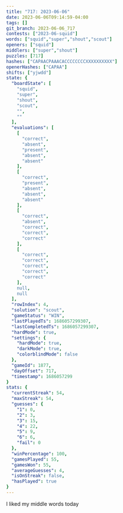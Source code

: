 ```yaml
---
title: "717: 2023-06-06"
date: 2023-06-06T09:14:59-04:00
tags: []
git_branch: 2023-06-06_717
contests: ["2023-06-squid"]
words: ["squid","super","shout","scout"]
openers: ["squid"]
middlers: ["super","shout"]
puzzles: [717]
hashes: ["CAPAACPAAACACCCCCCCCXXXXXXXXXX"]
openerHashes: ["CAPAA"]
shifts: ["yjwdd"]
state: {
  "boardState": [
    "squid",
    "super",
    "shout",
    "scout",
    "",
    ""
  ],
  "evaluations": [
    [
      "correct",
      "absent",
      "present",
      "absent",
      "absent"
    ],
    [
      "correct",
      "present",
      "absent",
      "absent",
      "absent"
    ],
    [
      "correct",
      "absent",
      "correct",
      "correct",
      "correct"
    ],
    [
      "correct",
      "correct",
      "correct",
      "correct",
      "correct"
    ],
    null,
    null
  ],
  "rowIndex": 4,
  "solution": "scout",
  "gameStatus": "WIN",
  "lastPlayedTs": 1686057299307,
  "lastCompletedTs": 1686057299307,
  "hardMode": true,
  "settings": {
    "hardMode": true,
    "darkMode": true,
    "colorblindMode": false
  },
  "gameId": 1877,
  "dayOffset": 717,
  "timestamp": 1686057299
}
stats: {
  "currentStreak": 54,
  "maxStreak": 54,
  "guesses": {
    "1": 0,
    "2": 3,
    "3": 15,
    "4": 22,
    "5": 9,
    "6": 6,
    "fail": 0
  },
  "winPercentage": 100,
  "gamesPlayed": 55,
  "gamesWon": 55,
  "averageGuesses": 4,
  "isOnStreak": false,
  "hasPlayed": true
}
---
```

<!-- more -->
I liked my middle words today
